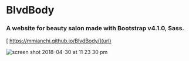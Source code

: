 # BlvdBody
### A website for beauty salon made with Bootstrap v4.1.0, Sass.
[ https://mmianchi.github.io/BlvdBody/](url)

![screen shot 2018-04-30 at 11 23 30 pm](https://user-images.githubusercontent.com/29652821/39463644-e7804ec2-4ccd-11e8-890b-5da5a92fe51a.png)


